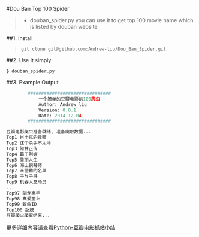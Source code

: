 #Dou Ban Top 100 Spider

>  - douban_spider.py you can use it to get top 100 movie name which is listed by douban website


##1. Install

> `git clone git@github.com:Andrew-liu/Dou_Ban_Spider.git`


##2. Use It simply


    $ douban_spider.py


##3. Example Output


```python
        ###############################
            一个简单的豆瓣电影前100爬虫
            Author: Andrew_liu
            Version: 0.0.1
            Date: 2014-12-04
        ###############################

豆瓣电影爬虫准备就绪, 准备爬取数据...
Top1 肖申克的救赎
Top2 这个杀手不太冷
Top3 阿甘正传
Top4 霸王别姬
Top5 美丽人生
Top6 海上钢琴师
Top7 辛德勒的名单
Top8 千与千寻
Top9 机器人总动员
...
Top97 驯龙高手
Top98 真爱至上
Top99 致命ID
Top100 超脱
豆瓣爬虫爬取结束...
```


更多详细内容请查看[Python-豆瓣电影抓站小结](https://github.com/Andrew-liu/Dou_Ban_Spider)